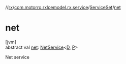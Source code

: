 //[rx](../../../index.md)/[com.motorro.rxlcemodel.rx.service](../index.md)/[ServiceSet](index.md)/[net](net.md)

# net

[jvm]\
abstract val [net](net.md): [NetService](../-net-service/index.md)&lt;[D](index.md), [P](index.md)&gt;

Net service
